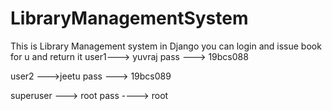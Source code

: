 # LibraryManagementSystem


This is Library Management system in Django
you can login and issue book for u and return it
user1---> yuvraj
pass ---> 19bcs088

user2 --->jeetu
pass ---> 19bcs089

superuser ---> root
pass   ----> root
